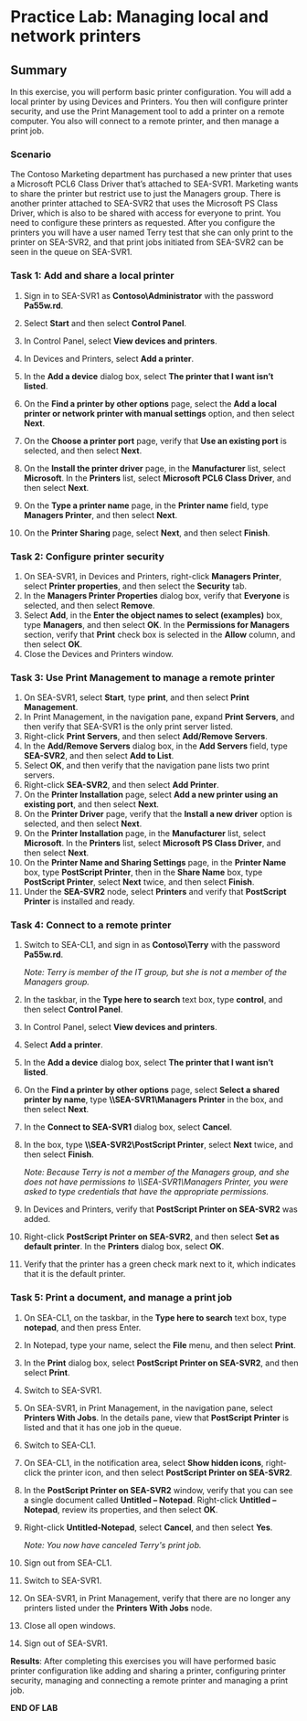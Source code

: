 # Practice Lab: Managing local and network printers

## Summary

In this exercise, you will perform basic printer configuration. You will add a local printer by using Devices and Printers. You then will configure printer security, and use the Print Management tool to add a printer on a remote computer. You also will connect to a remote printer, and then manage a print job.

### Scenario

The Contoso Marketing department has purchased a new printer that uses a Microsoft PCL6 Class Driver that’s attached to SEA-SVR1. Marketing wants to share the printer but restrict use to just the Managers group. There is another printer attached to SEA-SVR2 that uses the Microsoft PS Class Driver, which is also to be shared with access for everyone to print. You need to configure these printers as requested. After you configure the printers you will have a user named Terry test that she can only print to the printer on SEA-SVR2, and that print jobs initiated from SEA-SVR2 can be seen in the queue on SEA-SVR1.

### Task 1: Add and share a local printer

1. Sign in to SEA-SVR1 as **Contoso\\Administrator** with the password **Pa55w.rd**.

2. Select **Start** and then select **Control Panel**.

3. In Control Panel, select **View devices and printers**.

4. In Devices and Printers, select **Add a printer**.

5. In the **Add a device** dialog box, select **The printer that I want isn’t listed**.

6. On the **Find a printer by other options** page, select the **Add a local printer or network printer with manual settings** option, and then select **Next**.

7. On the **Choose a printer port** page, verify that **Use an existing port** is selected, and then select **Next**.

8. On the **Install the printer driver** page, in the **Manufacturer** list, select **Microsoft**. In the **Printers** list, select **Microsoft PCL6 Class Driver**, and then select **Next**.

9. On the **Type a printer name** page, in the **Printer name** field, type **Managers Printer**, and then select **Next**.

10. On the **Printer Sharing** page, select **Next**, and then select **Finish**.

### Task 2: Configure printer security

1. On SEA-SVR1, in Devices and Printers, right-click **Managers Printer**, select **Printer properties**, and then select the **Security** tab.
2. In the **Managers Printer Properties** dialog box, verify that **Everyone** is selected, and then select **Remove**.
3. Select **Add**, in the **Enter the object names to select (examples)** box, type **Managers**, and then select **OK**. In the **Permissions for Managers** section, verify that **Print** check box is selected in the **Allow** column, and then select **OK**.
4. Close the Devices and Printers window.

### Task 3: Use Print Management to manage a remote printer

1. On SEA-SVR1, select **Start**, type **print**, and then select **Print Management**.
2. In Print Management, in the navigation pane, expand **Print Servers**, and then verify that SEA-SVR1 is the only print server listed.
3. Right-click **Print Servers**, and then select **Add/Remove Servers**.
4. In the **Add/Remove Servers** dialog box, in the **Add Servers** field, type **SEA-SVR2**, and then select **Add to List**.
5. Select **OK**, and then verify that the navigation pane lists two print servers.
6. Right-click **SEA-SVR2**, and then select **Add Printer**.
7. On the **Printer Installation** page, select **Add a new printer using an existing port**, and then select **Next**.
8. On the **Printer Driver** page, verify that the **Install a new driver** option is selected, and then select **Next**.
9. On the **Printer Installation** page, in the **Manufacturer** list, select **Microsoft**. In the **Printers** list, select **Microsoft PS Class Driver**, and then select **Next**.
10. On the **Printer Name and Sharing Settings** page, in the **Printer Name** box, type **PostScript Printer**, then in the **Share Name** box, type **PostScript Printer**, select **Next** twice, and then select **Finish**.
11. Under the **SEA-SVR2** node, select **Printers** and verify that **PostScript Printer** is installed and ready.

### Task 4: Connect to a remote printer

1. Switch to SEA-CL1, and sign in as **Contoso\\Terry** with the password **Pa55w.rd**.

   _Note: Terry is member of the IT group, but she is not a member of the Managers group._

2. In the taskbar, in the **Type here to search** text box, type **control**, and then select **Control Panel**.

3. In Control Panel, select **View devices and printers**.

4. Select **Add a printer**.

5. In the **Add a device** dialog box, select **The printer that I want isn’t listed**.

6. On the **Find a printer by other options** page, select **Select a shared printer by name**, type **\\\\SEA-SVR1\\Managers Printer** in the box, and then select **Next**.

7. In the **Connect to SEA-SVR1** dialog box, select **Cancel**.

8. In the box, type **\\\\SEA-SVR2\\PostScript Printer**, select **Next** twice, and then select **Finish**.

   _Note: Because Terry is not a member of the Managers group, and she does not have permissions to \\\\SEA-SVR1\\Managers Printer, you were asked to type credentials that have the appropriate permissions._

9. In Devices and Printers, verify that **PostScript Printer on SEA-SVR2** was added.

10. Right-click **PostScript Printer on SEA-SVR2**, and then select **Set as default printer**. In the **Printers** dialog box, select **OK**.

11. Verify that the printer has a green check mark next to it, which indicates that it is the default printer.

### Task 5: Print a document, and manage a print job

1. On SEA-CL1, on the taskbar, in the **Type here to search** text box, type **notepad**, and then press Enter.

2. In Notepad, type your name, select the **File** menu, and then select **Print**.

3. In the **Print** dialog box, select **PostScript Printer on SEA-SVR2**, and then select **Print**.

4. Switch to SEA-SVR1.

5. On SEA-SVR1, in Print Management, in the navigation pane, select **Printers With Jobs**. In the details pane, view that **PostScript Printer** is listed and that it has one job in the queue.

6. Switch to SEA-CL1.

7. On SEA-CL1, in the notification area, select **Show hidden icons**, right-click the printer icon, and then select **PostScript Printer on SEA-SVR2**.

8. In the **PostScript Printer on SEA-SVR2** window, verify that you can see a single document called **Untitled – Notepad**. Right-click **Untitled – Notepad**, review its properties, and then select **OK**.

9. Right-click **Untitled-Notepad**, select **Cancel**, and then select **Yes**.

   *Note: You now have canceled Terry's print job.*

10. Sign out from SEA-CL1.
11. Switch to SEA-SVR1.
12. On SEA-SVR1, in Print Management, verify that there are no longer any printers listed under the **Printers With Jobs** node.
13. Close all open windows.
14. Sign out of SEA-SVR1.

**Results**: After completing this exercises you will have performed basic printer configuration like adding and sharing a printer, configuring printer security, managing and connecting a remote printer and managing a print job.

**END OF LAB**